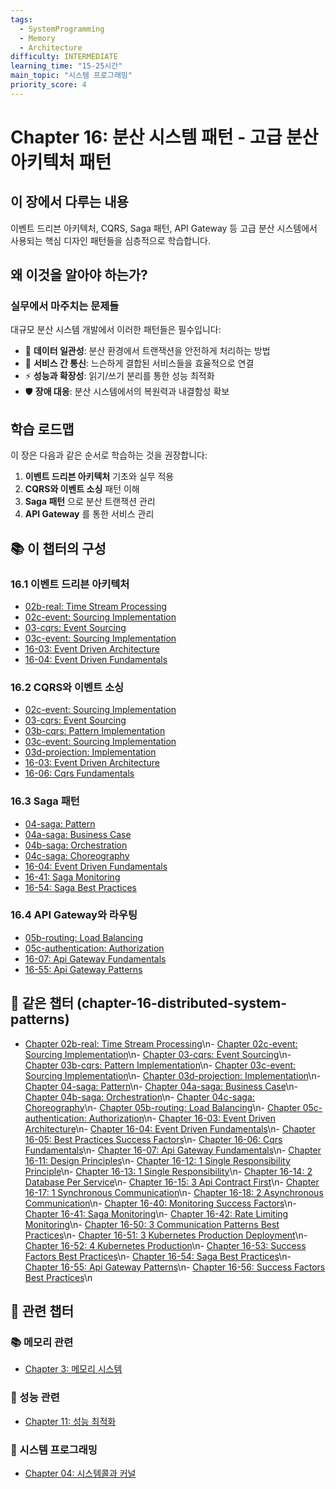 ```yaml
---
tags:
  - SystemProgramming
  - Memory
  - Architecture
difficulty: INTERMEDIATE
learning_time: "15-25시간"
main_topic: "시스템 프로그래밍"
priority_score: 4
---
```


# Chapter 16: 분산 시스템 패턴 - 고급 분산 아키텍처 패턴

## 이 장에서 다루는 내용

이벤트 드리븐 아키텍처, CQRS, Saga 패턴, API Gateway 등 고급 분산 시스템에서 사용되는 핵심 디자인 패턴들을 심층적으로 학습합니다.

## 왜 이것을 알아야 하는가?

### 실무에서 마주치는 문제들

대규모 분산 시스템 개발에서 이러한 패턴들은 필수입니다:

- 🔄 **데이터 일관성**: 분산 환경에서 트랜잭션을 안전하게 처리하는 방법
- 📡 **서비스 간 통신**: 느슨하게 결합된 서비스들을 효율적으로 연결
- ⚡ **성능과 확장성**: 읽기/쓰기 분리를 통한 성능 최적화
- 🛡️ **장애 대응**: 분산 시스템에서의 복원력과 내결함성 확보

## 학습 로드맵

이 장은 다음과 같은 순서로 학습하는 것을 권장합니다:

1. **이벤트 드리븐 아키텍처** 기초와 실무 적용
2. **CQRS와 이벤트 소싱** 패턴 이해
3. **Saga 패턴** 으로 분산 트랜잭션 관리
4. **API Gateway** 를 통한 서비스 관리

## 📚 이 챕터의 구성

### 16.1 이벤트 드리븐 아키텍처

- [02b-real: Time Stream Processing](./02b-real-time-stream-processing.md)
- [02c-event: Sourcing Implementation](./02c-event-sourcing-implementation.md)
- [03-cqrs: Event Sourcing](./03-cqrs-event-sourcing.md)
- [03c-event: Sourcing Implementation](./03c-event-sourcing-implementation.md)
- [16-03: Event Driven Architecture](./16-03-event-driven-architecture.md)
- [16-04: Event Driven Fundamentals](./16-04-event-driven-fundamentals.md)

### 16.2 CQRS와 이벤트 소싱

- [02c-event: Sourcing Implementation](./02c-event-sourcing-implementation.md)
- [03-cqrs: Event Sourcing](./03-cqrs-event-sourcing.md)
- [03b-cqrs: Pattern Implementation](./03b-cqrs-pattern-implementation.md)
- [03c-event: Sourcing Implementation](./03c-event-sourcing-implementation.md)
- [03d-projection: Implementation](./03d-projection-implementation.md)
- [16-03: Event Driven Architecture](./16-03-event-driven-architecture.md)
- [16-06: Cqrs Fundamentals](./16-06-cqrs-fundamentals.md)

### 16.3 Saga 패턴

- [04-saga: Pattern](./04-saga-pattern.md)
- [04a-saga: Business Case](./04a-saga-business-case.md)
- [04b-saga: Orchestration](./04b-saga-orchestration.md)
- [04c-saga: Choreography](./04c-saga-choreography.md)
- [16-04: Event Driven Fundamentals](./16-04-event-driven-fundamentals.md)
- [16-41: Saga Monitoring](./16-41-saga-monitoring.md)
- [16-54: Saga Best Practices](./16-54-saga-best-practices.md)

### 16.4 API Gateway와 라우팅

- [05b-routing: Load Balancing](./05b-routing-load-balancing.md)
- [05c-authentication: Authorization](./05c-authentication-authorization.md)
- [16-07: Api Gateway Fundamentals](./16-07-api-gateway-fundamentals.md)
- [16-55: Api Gateway Patterns](./16-55-api-gateway-patterns.md)

## 📂 같은 챕터 (chapter-16-distributed-system-patterns)

- [Chapter 02b-real: Time Stream Processing](./02b-real-time-stream-processing.md)\n- [Chapter 02c-event: Sourcing Implementation](./02c-event-sourcing-implementation.md)\n- [Chapter 03-cqrs: Event Sourcing](./03-cqrs-event-sourcing.md)\n- [Chapter 03b-cqrs: Pattern Implementation](./03b-cqrs-pattern-implementation.md)\n- [Chapter 03c-event: Sourcing Implementation](./03c-event-sourcing-implementation.md)\n- [Chapter 03d-projection: Implementation](./03d-projection-implementation.md)\n- [Chapter 04-saga: Pattern](./04-saga-pattern.md)\n- [Chapter 04a-saga: Business Case](./04a-saga-business-case.md)\n- [Chapter 04b-saga: Orchestration](./04b-saga-orchestration.md)\n- [Chapter 04c-saga: Choreography](./04c-saga-choreography.md)\n- [Chapter 05b-routing: Load Balancing](./05b-routing-load-balancing.md)\n- [Chapter 05c-authentication: Authorization](./05c-authentication-authorization.md)\n- [Chapter 16-03: Event Driven Architecture](./16-03-event-driven-architecture.md)\n- [Chapter 16-04: Event Driven Fundamentals](./16-04-event-driven-fundamentals.md)\n- [Chapter 16-05: Best Practices Success Factors](./16-05-best-practices-success-factors.md)\n- [Chapter 16-06: Cqrs Fundamentals](./16-06-cqrs-fundamentals.md)\n- [Chapter 16-07: Api Gateway Fundamentals](./16-07-api-gateway-fundamentals.md)\n- [Chapter 16-11: Design Principles](./16-11-design-principles.md)\n- [Chapter 16-12: 1 Single Responsibility Principle](./16-12-1-single-responsibility-principle.md)\n- [Chapter 16-13: 1 Single Responsibility](./16-13-1-single-responsibility.md)\n- [Chapter 16-14: 2 Database Per Service](./16-14-2-database-per-service.md)\n- [Chapter 16-15: 3 Api Contract First](./16-15-3-api-contract-first.md)\n- [Chapter 16-17: 1 Synchronous Communication](./16-17-1-synchronous-communication.md)\n- [Chapter 16-18: 2 Asynchronous Communication](./16-18-2-asynchronous-communication.md)\n- [Chapter 16-40: Monitoring Success Factors](./16-40-monitoring-success-factors.md)\n- [Chapter 16-41: Saga Monitoring](./16-41-saga-monitoring.md)\n- [Chapter 16-42: Rate Limiting Monitoring](./16-42-rate-limiting-monitoring.md)\n- [Chapter 16-50: 3 Communication Patterns Best Practices](./16-50-3-communication-patterns-best-practices.md)\n- [Chapter 16-51: 3 Kubernetes Production Deployment](./16-51-3-kubernetes-production-deployment.md)\n- [Chapter 16-52: 4 Kubernetes Production](./16-52-4-kubernetes-production.md)\n- [Chapter 16-53: Success Factors Best Practices](./16-53-success-factors-best-practices.md)\n- [Chapter 16-54: Saga Best Practices](./16-54-saga-best-practices.md)\n- [Chapter 16-55: Api Gateway Patterns](./16-55-api-gateway-patterns.md)\n- [Chapter 16-56: Success Factors Best Practices](./16-56-success-factors-best-practices.md)\n

## 🔗 관련 챕터

### 📚 메모리 관련

- [Chapter 3: 메모리 시스템](../chapter-03-memory-system/index.md)

### 🚀 성능 관련  

- [Chapter 11: 성능 최적화](../chapter-11-performance-optimization/index.md)

### 🔧 시스템 프로그래밍

- [Chapter 04: 시스템콜과 커널](../chapter-04-syscall-kernel/index.md)
